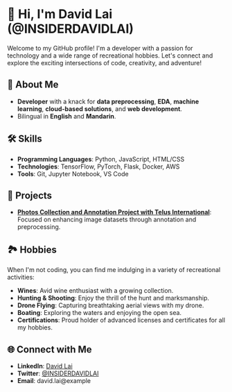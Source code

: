 # 👋 Hi, I'm David Lai (@INSIDERDAVIDLAI)

Welcome to my GitHub profile! I'm a developer with a passion for technology and a wide range of recreational hobbies. Let's connect and explore the exciting intersections of code, creativity, and adventure!

## 🚀 About Me

- **Developer** with a knack for **data preprocessing**, **EDA**, **machine learning**, **cloud-based solutions**, and **web development**.
- Bilingual in **English** and **Mandarin**.

## 🛠️ Skills

- **Programming Languages**: Python, JavaScript, HTML/CSS
- **Technologies**: TensorFlow, PyTorch, Flask, Docker, AWS
- **Tools**: Git, Jupyter Notebook, VS Code

## 🎯 Projects

- **[Photos Collection and Annotation Project with Telus International](#)**: Focused on enhancing image datasets through annotation and preprocessing.

## 🏞️ Hobbies

When I'm not coding, you can find me indulging in a variety of recreational activities:

- **Wines**: Avid wine enthusiast with a growing collection.
- **Hunting & Shooting**: Enjoy the thrill of the hunt and marksmanship.
- **Drone Flying**: Capturing breathtaking aerial views with my drone.
- **Boating**: Exploring the waters and enjoying the open sea.
- **Certifications**: Proud holder of advanced licenses and certificates for all my hobbies.

## 🌐 Connect with Me

- **LinkedIn**: [David Lai](https://www.linkedin.com/in/jiayanglai)
- **Twitter**: [@INSIDERDAVIDLAI](https://twitter.com/INSIDERDAVIDLAI)
- **Email**: david.lai@example
